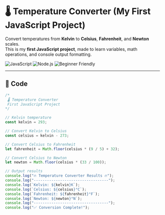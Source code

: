 # 🌡️ Temperature Converter (My First JavaScript Project)

Convert temperatures from **Kelvin** to **Celsius**, **Fahrenheit**, and **Newton** scales.  
This is my **first JavaScript project**, made to learn variables, math operations, and console output formatting.

![JavaScript](https://img.shields.io/badge/JavaScript-yellow?logo=javascript&logoColor=white)
![Node.js](https://img.shields.io/badge/Node.js-green?logo=node.js&logoColor=white)
![Beginner Friendly](https://img.shields.io/badge/First%20Project-Friendly-brightgreen)

---

## 📜 Code

```javascript
/*
 🌡️ Temperature Converter
 First JavaScript Project
*/

// Kelvin temperature
const kelvin = 293;

// Convert Kelvin to Celsius
const celsius = kelvin - 273;

// Convert Celsius to Fahrenheit
let fahrenheit = Math.floor(celsius * (9 / 5) + 32);

// Convert Celsius to Newton
let newton = Math.floor(celsius * (33 / 100));

// Output results
console.log("🔥 Temperature Converter Results 🔥");
console.log("----------------------------------");
console.log(`Kelvin: ${kelvin}K`);
console.log(`Celsius: ${celsius}°C`);
console.log(`Fahrenheit: ${fahrenheit}°F`);
console.log(`Newton: ${newton}°N`);
console.log("----------------------------------");
console.log("✅ Conversion Complete!");
